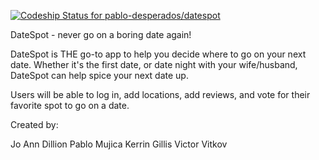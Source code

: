 [![Codeship Status for pablo-desperados/datespot](https://app.codeship.com/projects/a4f3e960-8953-0137-9ffd-327fe464ea0a/status?branch=master)](https://app.codeship.com/projects/354496)

DateSpot - never go on a boring date again!

DateSpot is THE go-to app to help you decide where to go on your next date.
Whether it's the first date, or date night with your wife/husband, DateSpot can
help spice your next date up.

Users will be able to log in, add locations, add reviews, and vote for their
favorite spot to go on a date.

Created by:

Jo Ann Dillion
Pablo Mujica
Kerrin Gillis
Victor Vitkov
